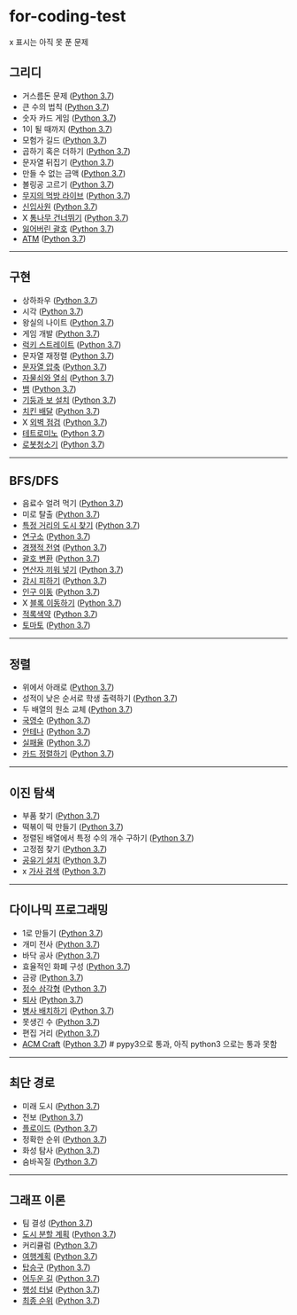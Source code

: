 # for-coding-test
x 표시는 아직 못 푼 문제   
## 그리디   
* 거스름돈 문제 ([Python 3.7](https://github.com/Tin1209/for-coding-test/blob/main/Greedy/example1.py))
* 큰 수의 법칙 ([Python 3.7](https://github.com/Tin1209/for-coding-test/blob/main/Greedy/problem1.py))
* 숫자 카드 게임 ([Python 3.7](https://github.com/Tin1209/for-coding-test/blob/main/Greedy/problem2.py)) 
* 1이 될 때까지 ([Python 3.7](https://github.com/Tin1209/for-coding-test/blob/main/Greedy/problem3.py))
* 모험가 길드 ([Python 3.7](https://github.com/Tin1209/for-coding-test/blob/main/Greedy/Greedy_problem1.py))
* 곱하기 혹은 더하기 ([Python 3.7](https://github.com/Tin1209/for-coding-test/blob/main/Greedy/Greedy_problem2.py))
* 문자열 뒤집기 ([Python 3.7](https://github.com/Tin1209/for-coding-test/blob/main/Greedy/Greedy_problem3.py))
* 만들 수 없는 금액 ([Python 3.7](https://github.com/Tin1209/for-coding-test/blob/main/Greedy/Greedy_problem4.py))
* 볼링공 고르기 ([Python 3.7](https://github.com/Tin1209/for-coding-test/blob/main/Greedy/Greedy_problem5.py))
* [무지의 먹방 라이브](https://programmers.co.kr/learn/courses/30/lessons/42891) ([Python 3.7](https://github.com/Tin1209/for-coding-test/blob/main/Greedy/Greedy_problem6.py))
* [신입사원](https://www.acmicpc.net/problem/1946) ([Python 3.7](https://github.com/Tin1209/for-coding-test/blob/main/Greedy/BOJ1946.py))
* X [통나무 건너뛰기](https://www.acmicpc.net/problem/11497) ([Python 3.7](https://github.com/Tin1209/for-coding-test/blob/main/Greedy/BOJ11497.py))
* [잃어버린 괄호](https://www.acmicpc.net/problem/1541) ([Python 3.7](https://github.com/Tin1209/for-coding-test/blob/main/Greedy/BOJ1541.py))
* [ATM](https://www.acmicpc.net/problem/11399) ([Python 3.7](https://github.com/Tin1209/for-coding-test/blob/main/Greedy/BOJ11399.py))    
---
## 구현   
* 상하좌우 ([Python 3.7](https://github.com/Tin1209/for-coding-test/blob/main/Implementation/example1.py))
* 시각 ([Python 3.7](https://github.com/Tin1209/for-coding-test/blob/main/Implementation/example2.py))
* 왕실의 나이트 ([Python 3.7](https://github.com/Tin1209/for-coding-test/blob/main/Implementation/problem1.py)) 
* 게임 개발 ([Python 3.7](https://github.com/Tin1209/for-coding-test/blob/main/Implementation/problem2.py))
* [럭키 스트레이트](https://www.acmicpc.net/problem/18406) ([Python 3.7](https://github.com/Tin1209/for-coding-test/blob/main/Implementation/BOJ18406.py))
* 문자열 재정렬 ([Python 3.7](https://github.com/Tin1209/for-coding-test/blob/main/Implementation/Implementation_problem.py))
* [문자열 압축](https://programmers.co.kr/learn/courses/30/lessons/60057) ([Python 3.7](https://github.com/Tin1209/for-coding-test/blob/main/Implementation/programmers60057.py))
* [자물쇠와 열쇠](https://programmers.co.kr/learn/courses/30/lessons/60059) ([Python 3.7](https://github.com/Tin1209/for-coding-test/blob/main/Implementation/programmers60059.py))
* [뱀](https://www.acmicpc.net/problem/3190) ([Python 3.7](https://github.com/Tin1209/for-coding-test/blob/main/Implementation/BOJ3190.py))
* [기둥과 보 설치](https://programmers.co.kr/learn/courses/30/lessons/60061) ([Python 3.7](https://github.com/Tin1209/for-coding-test/blob/main/Implementation/programmers60061.py))
* [치킨 배달](https://www.acmicpc.net/problem/15686) ([Python 3.7](https://github.com/Tin1209/for-coding-test/blob/main/Implementation/BOJ15686.py))
* X [외벽 점검](https://programmers.co.kr/learn/courses/30/lessons/60062) ([Python 3.7](https://github.com/Tin1209/for-coding-test/blob/main/Implementation/programmers60062.py))
* [테트로미노](https://www.acmicpc.net/problem/14500) ([Python 3.7](https://github.com/Tin1209/for-coding-test/blob/main/Implementation/BOJ14500.py))      
* [로봇청소기](https://www.acmicpc.net/problem/14503) ([Python 3.7](https://github.com/Tin1209/for-coding-test/blob/main/Implementation/BOJ14503.py))   
---   
## BFS/DFS  
* 음료수 얼려 먹기 ([Python 3.7](https://github.com/Tin1209/for-coding-test/blob/main/BFS%26DFS/problem1.py))
* 미로 탈출 ([Python 3.7](https://github.com/Tin1209/for-coding-test/blob/main/BFS%26DFS/problem2.py))
* [특정 거리의 도시 찾기](https://www.acmicpc.net/problem/18352) ([Python 3.7](https://github.com/Tin1209/for-coding-test/blob/main/BFS%26DFS/BOJ18352.py))
* [연구소](https://www.acmicpc.net/problem/14502) ([Python 3.7](https://github.com/Tin1209/for-coding-test/blob/main/BFS%26DFS/BOJ14502.py))
* [경쟁적 전염](https://www.acmicpc.net/problem/18405) ([Python 3.7](https://github.com/Tin1209/for-coding-test/blob/main/BFS%26DFS/BOJ18405.py))
* [괄호 변환](https://programmers.co.kr/learn/courses/30/lessons/60058) ([Python 3.7](https://github.com/Tin1209/for-coding-test/blob/main/BFS%26DFS/programmers60058.py))
* [연산자 끼워 넣기](https://www.acmicpc.net/problem/14888) ([Python 3.7](https://github.com/Tin1209/for-coding-test/blob/main/BFS%26DFS/BOJ14888.py))
* [감시 피하기](https://www.acmicpc.net/problem/18428) ([Python 3.7](https://github.com/Tin1209/for-coding-test/blob/main/BFS%26DFS/BOJ18428.py))
* [인구 이동](https://www.acmicpc.net/problem/16234) ([Python 3.7](https://github.com/Tin1209/for-coding-test/blob/main/BFS%26DFS/BOJ16234.py))
* X [블록 이동하기](https://programmers.co.kr/learn/courses/30/lessons/60063) ([Python 3.7](https://github.com/Tin1209/for-coding-test/blob/main/BFS%26DFS/programmers60063.py))  
* [적록색약](https://www.acmicpc.net/problem/10026) ([Python 3.7]())  
* [토마토](https://www.acmicpc.net/problem/7569) ([Python 3.7]())  
--- 
## 정렬   
* 위에서 아래로 ([Python 3.7](https://github.com/Tin1209/for-coding-test/blob/main/Sorting/problem1.py))
* 성적이 낮은 순서로 학생 출력하기 ([Python 3.7](https://github.com/Tin1209/for-coding-test/blob/main/Sorting/problem2.py))
* 두 배열의 원소 교체 ([Python 3.7](https://github.com/Tin1209/for-coding-test/blob/main/Sorting/problem3.py))
* [국영수](https://www.acmicpc.net/problem/10825) ([Python 3.7](https://github.com/Tin1209/for-coding-test/blob/main/Sorting/BOJ10825.py))
* [안테나](https://www.acmicpc.net/problem/18310) ([Python 3.7](https://github.com/Tin1209/for-coding-test/blob/main/Sorting/BOJ18310.py))
* [실패율](https://programmers.co.kr/learn/courses/30/lessons/42889) ([Python 3.7](https://github.com/Tin1209/for-coding-test/blob/main/Sorting/programmers42889.py))   
* [카드 정렬하기](https://www.acmicpc.net/problem/1715) ([Python 3.7](https://github.com/Tin1209/for-coding-test/blob/main/Sorting/BOJ1715.py))
---
## 이진 탐색   
* 부품 찾기 ([Python 3.7](https://github.com/Tin1209/for-coding-test/blob/main/Binary%20search/problem1.py))
* 떡볶이 떡 만들기 ([Python 3.7](https://github.com/Tin1209/for-coding-test/blob/main/Binary%20search/problem2.py))
* 정렬된 배열에서 특정 수의 개수 구하기 ([Python 3.7](https://github.com/Tin1209/for-coding-test/blob/main/Binary%20search/Binary_search_problem1.py))
* 고정점 찾기 ([Python 3.7](https://github.com/Tin1209/for-coding-test/blob/main/Binary%20search/Binary_search_problem2.py)) 
* [공유기 설치](https://www.acmicpc.net/problem/2110) ([Python 3.7](https://github.com/Tin1209/for-coding-test/blob/main/Binary%20search/BOJ2110.py))  
* x [가사 검색](https://programmers.co.kr/learn/courses/30/lessons/60060) ([Python 3.7](https://github.com/Tin1209/for-coding-test/blob/main/Binary%20search/programmers60060.py)) 
---   
## 다이나믹 프로그래밍   
* 1로 만들기 ([Python 3.7](https://github.com/Tin1209/for-coding-test/blob/main/Dynamic%20Programming/problem1.py))   
* 개미 전사 ([Python 3.7](https://github.com/Tin1209/for-coding-test/blob/main/Dynamic%20Programming/problem2.py))  
* 바닥 공사 ([Python 3.7](https://github.com/Tin1209/for-coding-test/blob/main/Dynamic%20Programming/problem3.py))  
* 효율적인 화폐 구성 ([Python 3.7](https://github.com/Tin1209/for-coding-test/blob/main/Dynamic%20Programming/problem4.py))     
* 금광 ([Python 3.7](https://github.com/Tin1209/for-coding-test/blob/main/Dynamic%20Programming/Dynamic_Programming_problem1.py))    
* [정수 삼각형](https://www.acmicpc.net/problem/1932) ([Python 3.7](https://github.com/Tin1209/for-coding-test/blob/main/Dynamic%20Programming/BOJ1932.py))   
* [퇴사](https://www.acmicpc.net/problem/14501) ([Python 3.7](https://github.com/Tin1209/for-coding-test/blob/main/Dynamic%20Programming/BOJ14501.py))    
* [병사 배치하기](https://www.acmicpc.net/problem/18353) ([Python 3.7](https://github.com/Tin1209/for-coding-test/blob/main/Dynamic%20Programming/BOJ18353.py))   
* 못생긴 수 ([Python 3.7](https://github.com/Tin1209/for-coding-test/blob/main/Dynamic%20Programming/Dynamic_Programming_problem2.py))   
* 편집 거리 ([Python 3.7](https://github.com/Tin1209/for-coding-test/blob/main/Dynamic%20Programming/Dynamic_Programming_problem3.py))   
* [ACM Craft](https://www.acmicpc.net/problem/1005) ([Python 3.7](https://github.com/Tin1209/for-coding-test/blob/main/Dynamic%20Programming/BOJ1005.py)) # pypy3으로 통과, 아직 python3 으로는 통과 못함 
---
## 최단 경로  
* 미래 도시 ([Python 3.7](https://github.com/Tin1209/for-coding-test/blob/main/Shortest%20Path/problem1.py))   
* 전보 ([Python 3.7](https://github.com/Tin1209/for-coding-test/blob/main/Shortest%20Path/problem2.py))
* [플로이드](https://www.acmicpc.net/problem/11404) ([Python 3.7](https://github.com/Tin1209/for-coding-test/blob/main/Shortest%20Path/BOJ11404.py))   
* 정확한 순위 ([Python 3.7](https://github.com/Tin1209/for-coding-test/blob/main/Shortest%20Path/Shortest_Path_problem1.py))   
* 화성 탐사 ([Python 3.7](https://github.com/Tin1209/for-coding-test/blob/main/Shortest%20Path/Shortest_Path_problem2.py))   
* 숨바꼭질 ([Python 3.7](https://github.com/Tin1209/for-coding-test/blob/main/Shortest%20Path/Shortest_Path_problem3.py))   
---
## 그래프 이론   
* 팀 결성 ([Python 3.7](https://github.com/Tin1209/for-coding-test/blob/main/Graph/problem1.py))   
* [도시 분할 계획](https://www.acmicpc.net/problem/1647) ([Python 3.7](https://github.com/Tin1209/for-coding-test/blob/main/Graph/BOJ1647.py))   
* 커리큘럼 ([Python 3.7](https://github.com/Tin1209/for-coding-test/blob/main/Graph/problem2.py))   
* [여행계획](https://www.acmicpc.net/problem/1976) ([Python 3.7](https://github.com/Tin1209/for-coding-test/blob/main/Graph/BOJ1976.py))   
* [탑승구](https://www.acmicpc.net/problem/10775) ([Python 3.7](https://github.com/Tin1209/for-coding-test/blob/main/Graph/BOJ10775.py))   
* [어두운 길](https://www.acmicpc.net/problem/6497) ([Python 3.7](https://github.com/Tin1209/for-coding-test/blob/main/Graph/BOJ6497.py))   
* [행성 터널](https://www.acmicpc.net/problem/2887) ([Python 3.7](https://github.com/Tin1209/for-coding-test/blob/main/Graph/BOJ2887.py))   
* [최종 순위](https://w````ww.acmicpc.net/problem/3665) ([Python 3.7](https://github.com/Tin1209/for-coding-test/blob/main/Graph/BOJ3665.py))   
